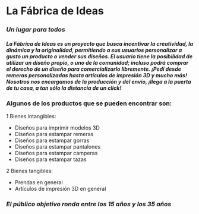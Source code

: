 # **La Fábrica de Ideas**
### *Un lugar para todos*
#### ***La Fábrica de Ideas es un proyecto que busca incentivar la creatividad, la dinámica y la originalidad, permitiendo a sus usuarios personalizar a gusto un producto o vender sus diseños. El usuario tiene la posibilidad de utilizar un diseño propio, o uno de la comunidad; incluso podrá comprar el derecho de un diseño para comercializarlo libremente. ¡Pedí desde remeras personalizadas hasta artículos de impresión 3D y mucho más! Nosotros nos encargamos de la producción y del envío, ¡llega a la puerta de tu casa, a tan sólo la distancia de un click!***

### Algunos de los productos que se pueden encontrar son:
1 Bienes intangibles:
- Diseños para imprimir modelos 3D
- Diseños para estampar remeras
- Diseños para estampar gorras
- Diseños para estampar pantalones
- Diseños para estampar camperas
- Diseños para estampar tazas


2 Bienes tangibles:
- Prendas en general
- Artículos de impresión 3D en general

### *El público objetivo ronda entre los 15 años y los 35 años*

